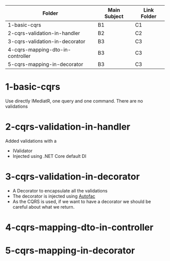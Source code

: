 
| Folder                           | Main Subject | Link Folder |
| -------------------------------- | ------------ | ----------- |
| 1-basic-cqrs                     | B1           | C1          |
| 2-cqrs-validation-in-handler     | B2           | C2          |
| 3-cqrs-validation-in-decorator   | B3           | C3          |
| 4-cqrs-mapping-dto-in-controller | B3           | C3          |
| 5-cqrs-mapping-in-decorator      | B3           | C3          |


# 1-basic-cqrs

Use directly IMediatR, one query and one command. There are no validations

# 2-cqrs-validation-in-handler     

Added validations with a 

* IValidator
* Injected using .NET Core default DI 

# 3-cqrs-validation-in-decorator   

* A Decorator to encapsulate all the validations
* The decorator is injected using [Autofac](https://autofaccn.readthedocs.io/en/latest/integration/aspnetcore.html)
* As the CQRS is used, if we want to have a decorator we should be careful about what we return.

# 4-cqrs-mapping-dto-in-controller 
# 5-cqrs-mapping-in-decorator      